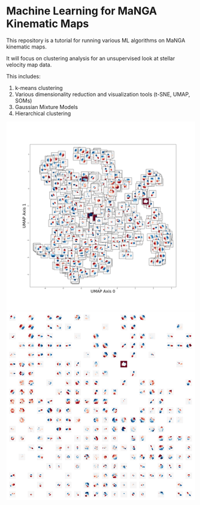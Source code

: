 # Machine Learning for MaNGA Kinematic Maps
This repository is a tutorial for running various ML algorithms on MaNGA kinematic maps.

It will focus on clustering analysis for an unsupervised look at stellar velocity map data.

This includes:
1) k-means clustering
2) Various dimensionality reduction and visualization tools (t-SNE, UMAP, SOMs)
3) Gaussian Mixture Models 
4) Hierarchical clustering

<img src="umap.png">

<img src="som_imgs.png">